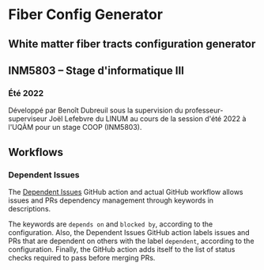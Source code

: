 # Fiber Config Generator

## White matter fiber tracts configuration generator


## INM5803 – Stage d'informatique III

### Été 2022

Développé par Benoît Dubreuil sous la supervision du professeur-superviseur Joël Lefebvre du LINUM au cours de la session d'été 2022 à l'UQÀM pour un stage COOP (INM5803).


## Workflows

### Dependent Issues

The [Dependent Issues](https://github.com/z0al/dependent-issues) GitHub action and actual GitHub workflow allows issues and PRs dependency management through keywords in
descriptions.

The keywords are `depends on` and `blocked by`, according to the configuration.
Also, the Dependent Issues GitHub action labels issues and PRs that are dependent on others with the label `dependent`, according to the configuration.
Finally, the GitHub action adds itself to the list of status checks required to pass before merging PRs.